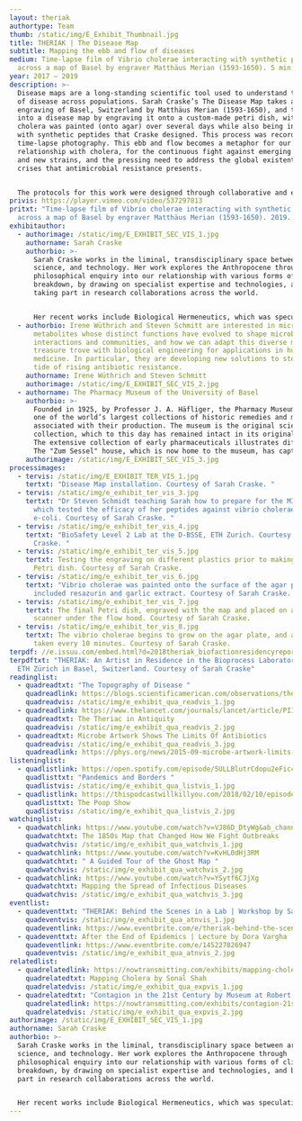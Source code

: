 ```yaml
---
layout: theriak
authortype: Team
thumb: /static/img/E_Exhibit_Thumbnail.jpg
title: THERIAK | The Disease Map
subtitle: Mapping the ebb and flow of diseases
medium: Time-lapse film of Vibrio cholerae interacting with synthetic peptides
  across a map of Basel by engraver Matthäus Merian (1593-1650). 5 min. 3 sec.
year: 2017 – 2019
description: >-
  Disease maps are a long-standing scientific tool used to understand the spread
  of disease across populations. Sarah Craske’s The Disease Map takes an
  engraving of Basel, Switzerland by Matthäus Merian (1593-1650), and turns it
  into a disease map by engraving it onto a custom-made petri dish, within which
  cholera was painted (onto agar) over several days while also being inhibited
  with synthetic peptides that Craske designed. This process was recorded using
  time-lapse photography. This ebb and flow becomes a metaphor for our
  relationship with cholera, for the continuous fight against emerging diseases
  and new strains, and the pressing need to address the global existential
  crises that antimicrobial resistance presents.


  The protocols for this work were designed through collaborative and experimental work with Dr Irene Wüthrich and Dr Steven Schmitt from the Department of Biosystems Science and Engineering (D-BSSE) at ETH Zurich. Through observational inquiry and collaborative discussion while working at the D-BSSE, Craske learnt about contemporary synthetic biological approaches to fighting infectious diseases. Whilst critically reflecting on these approaches, she worked closely with scientists to develop new ideas and practical experiments that combined both scientific and artistic practice. 
privis: https://player.vimeo.com/video/537297813
pritxt: "Time-lapse film of Vibrio cholerae interacting with synthetic peptides
  across a map of Basel by engraver Matthäus Merian (1593-1650). 2019. 5’ 3’’. "
exhibitauthor:
  - authorimage: /static/img/E_EXHIBIT_SEC_VIS_1.jpg
    authorname: Sarah Craske
    authorbio: >-
      Sarah Craske works in the liminal, transdisciplinary space between art,
      science, and technology. Her work explores the Anthropocene through
      philosophical enquiry into our relationship with various forms of climate
      breakdown, by drawing on specialist expertise and technologies, and by
      taking part in research collaborations across the world. 


      Her recent works include Biological Hermeneutics, which was speculatively presented through a site-specific installation at Chethams’ Library, Manchester—the oldest public library in the English-speaking world. Her recent awards include the NOVA award (1300 artist applicants) on graduation from Central St Martins (first-class MA Art & Science), an AHRC Science in Culture Innovation Award, and a Biofaction International artist-in-residency in Switzerland. 
  - authorbio: Irene Wüthrich and Steven Schmitt are interested in microbial
      metabolites whose distinct functions have evolved to shape microbial
      interactions and communities, and how we can adapt this diverse molecular
      treasure trove with biological engineering for applications in human
      medicine. In particular, they are developing new solutions to stem the
      tide of rising antibiotic resistance.
    authorname: Irene Wüthrich and Steven Schmitt
    authorimage: /static/img/E_EXHIBIT_SEC_VIS_2.jpg
  - authorname: The Pharmacy Museum of the University of Basel
    authorbio: >-
      Founded in 1925, by Professor J. A. Häfliger, the Pharmacy Museum displays
      one of the world’s largest collections of historic remedies and material
      associated with their production. The museum is the original scientific
      collection, which to this day has remained intact in its original form.
      The extensive collection of early pharmaceuticals illustrates different ideas and approaches to disease, as well as documents the progression of methodologies from the ancient world until the beginning of the pharmaceutical industry in Basel.
      The "Zum Sessel" house, which is now home to the museum, has captured the attention of scientists across Europe from as early as the 16th century, when Erasmus of Rotterdam and the doctor and alchemist Paracelsus were working there. Between 1936 and 1967, Tadeus Reichstein, who received the Nobel Prize in Physiology or Medicine in 1950, conducted his research in the very same house. 
    authorimage: /static/img/E_EXHIBIT_SEC_VIS_3.jpg
processimages:
  - tervis: /static/img/E_EXHIBIT_TER_VIS_1.jpg
    tertxt: "Disease Map installation. Courtesy of Sarah Craske. "
  - tervis: /static/img/e_exhibit_ter_vis_3.jpg
    tertxt: "Dr Steven Schmidt teaching Sarah how to prepare for the MIC Assay,
      which tested the efficacy of her peptides against vibrio cholerae and
      e-coli. Courtesy of Sarah Craske. "
  - tervis: /static/img/e_exhibit_ter_vis_4.jpg
    tertxt: "BioSafety Level 2 Lab at the D-BSSE, ETH Zurich. Courtesy of Sarah
      Craske. "
  - tervis: /static/img/e_exhibit_ter_vis_5.jpg
    tertxt: Testing the engraving on different plastics prior to making the final
      Petri dish. Courtesy of Sarah Craske.
  - tervis: /static/img/e_exhibit_ter_vis_6.jpg
    tertxt: "Vibrio cholerae was painted onto the surface of the agar plate, which
      included resazurin and garlic extract. Courtesy of Sarah Craske. "
  - tervis: /static/img/e_exhibit_ter_vis_7.jpg
    tertxt: The final Petri dish, engraved with the map and placed on a flatbed
      scanner under the flow hood. Courtesy of Sarah Craske.
  - tervis: /static/img/e_exhibit_ter_vis_8.jpg
    tertxt: The vibrio cholerae begins to grow on the agar plate, and a scan is
      taken every 10 minutes. Courtesy of Sarah Craske.
terpdf: //e.issuu.com/embed.html?d=2018theriak_biofactionresidencyreport_-_studio_sar&u=sciencegallerybengaluru
terpdftxt: "THERIAK: An Artist in Residence in the Bioprocess Laboratory (BPL),
  ETH Zürich in Basel, Switzerland. Courtesy of Sarah Craske"
readinglist:
  - quadreadtxt: "The Topography of Disease "
    quadreadlink: https://blogs.scientificamerican.com/observations/the-topography-of-disease/
    quadreadvis: /static/img/e_exhibit_qua_readvis_1.jpg
  - quadreadlink: https://www.thelancet.com/journals/lancet/article/PIIS0140-6736(12)60846-0/fulltext
    quadreadtxt: The Theriac in Antiquity
    quadreadvis: /static/img/e_exhibit_qua_readvis_2.jpg
  - quadreadtxt: Microbe Artwork Shows The Limits Of Antibiotics
    quadreadvis: /static/img/e_exhibit_qua_readvis_3.jpg
    quadreadlink: https://phys.org/news/2015-09-microbe-artwork-limits-antibiotics.html
listeninglist:
  - quadlistlink: https://open.spotify.com/episode/5ULLBlutrCdopu2eFic4qV
    quadlisttxt: "Pandemics and Borders "
    quadlistvis: /static/img/e_exhibit_qua_listvis_1.jpg
  - quadlistlink: https://thispodcastwillkillyou.com/2018/02/10/episode-4-the-st-show/
    quadlisttxt: The Poop Show
    quadlistvis: /static/img/e_exhibit_qua_listvis_2.jpg
watchinglist:
  - quadwatchlink: https://www.youtube.com/watch?v=VJ86D_DtyWg&ab_channel=Vox
    quadwatchtxt: The 1850s Map that Changed How We Fight Outbreaks
    quadwatchvis: /static/img/e_exhibit_qua_watchvis_1.jpg
  - quadwatchlink: https://www.youtube.com/watch?v=KvHL0dHj3RM
    quadwatchtxt: " A Guided Tour of the Ghost Map "
    quadwatchvis: /static/img/e_exhibit_qua_watchvis_2.jpg
  - quadwatchlink: https://www.youtube.com/watch?v=YSytf6CJjXg
    quadwatchtxt: Mapping the Spread of Infectious Diseases
    quadwatchvis: /static/img/e_exhibit_qua_watchvis_3.jpg
eventlist:
  - quadeventtxt: "THERIAK: Behind the Scenes in a Lab | Workshop by Sarah Craske"
    quadeventvis: /static/img/e_exhibit_qua_atnvis_1.jpg
    quadeventlink: https://www.eventbrite.com/e/theriak-behind-the-scenes-in-a-lab-workshop-registration-145820165039
  - quadeventtxt: After the End of Epidemics | Lecture by Dora Vargha
    quadeventlink: https://www.eventbrite.com/e/145227026947
    quadeventvis: /static/img/e_exhibit_qua_atnvis_2.jpg
relatedlist:
  - quadrelatedlink: https://nowtransmitting.com/exhibits/mapping-cholera/
    quadrelatedtxt: Mapping Cholera by Sonal Shah
    quadrelatedvis: /static/img/e_exhibit_qua_expvis_1.jpg
  - quadrelatedtxt: "Contagion in the 21st Century by Museum at Robert Koch Institute "
    quadrelatedlink: https://nowtransmitting.com/exhibits/contagion-21st-century/
    quadrelatedvis: /static/img/e_exhibit_qua_expvis_2.jpg
authorimage: /static/img/E_EXHIBIT_SEC_VIS_1.jpg
authorname: Sarah Craske
authorbio: >-
  Sarah Craske works in the liminal, transdisciplinary space between art,
  science, and technology. Her work explores the Anthropocene through
  philosophical enquiry into our relationship with various forms of climate
  breakdown, by drawing on specialist expertise and technologies, and by taking
  part in research collaborations across the world. 


  Her recent works include Biological Hermeneutics, which was speculatively presented through a site-specific installation at Chethams’ Library, Manchester—the oldest public library in the English-speaking world. Her recent awards include the NOVA award (1300 artist applicants) on graduation from Central St Martins (first-class MA Art & Science), an AHRC Science in Culture Innovation Award, and a Biofaction International artist-in-residency in Switzerland.
---
```

